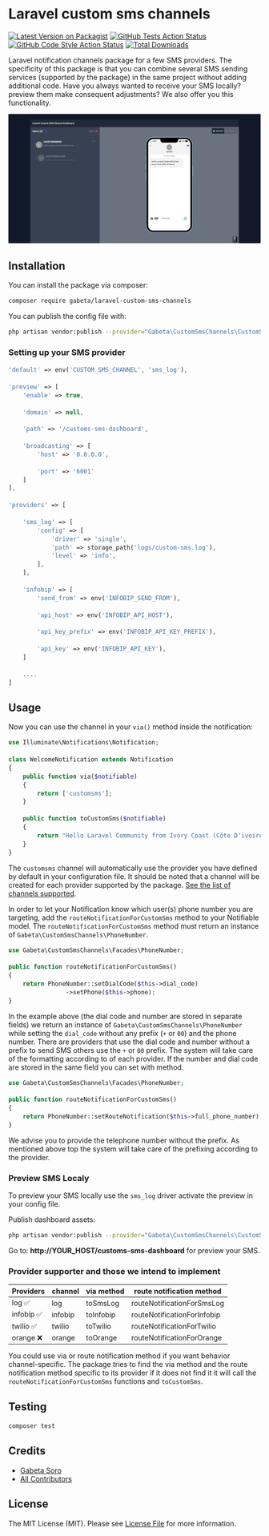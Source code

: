 # Laravel custom sms channels

[![Latest Version on Packagist](https://img.shields.io/packagist/v/gabeta/laravel-custom-sms-channels.svg?style=flat-square)](https://packagist.org/packages/gabeta/laravel-custom-sms-channels)
[![GitHub Tests Action Status](https://img.shields.io/github/workflow/status/gabeta/laravel-custom-sms-channels/run-tests?label=tests)](https://github.com/gabeta/laravel-custom-sms-channels/actions?query=workflow%3Arun-tests+branch%3Amain)
[![GitHub Code Style Action Status](https://img.shields.io/github/workflow/status/gabeta/laravel-custom-sms-channels/Check%20&%20fix%20styling?label=code%20style)](https://github.com/gabeta/laravel-custom-sms-channels/actions?query=workflow%3A"Check+%26+fix+styling"+branch%3Amain)
[![Total Downloads](https://img.shields.io/packagist/dt/gabeta/laravel-custom-sms-channels.svg?style=flat-square)](https://packagist.org/packages/gabeta/laravel-custom-sms-channels)

Laravel notification channels package for a few SMS providers.
The specificity of this package is that you can combine several 
SMS sending services (supported by the package) in the same project 
without adding additional code. Have you always wanted to receive your SMS locally? 
preview them make consequent adjustments?
We also offer you this functionality.

![Preview Dashbaord](/art/bg-ios.png "Laravel custom sms channel preview dashboard")

## Installation

You can install the package via composer:

```bash
composer require gabeta/laravel-custom-sms-channels
```

You can publish the config file with:

```bash
php artisan vendor:publish --provider="Gabeta\CustomSmsChannels\CustomSmsChannelsServiceProvider" --tag="config"
```

### Setting up your SMS provider

```php
'default' => env('CUSTOM_SMS_CHANNEL', 'sms_log'),

'preview' => [
    'enable' => true,

    'domain' => null,

    'path' => '/customs-sms-dashboard',

    'broadcasting' => [
        'host' => '0.0.0.0',

        'port' => '6001'
    ]
],

'providers' => [

    'sms_log' => [
        'config' => [
            'driver' => 'single',
            'path' => storage_path('logs/custom-sms.log'),
            'level' => 'info',
        ],
    ],

    'infobip' => [
        'send_from' => env('INFOBIP_SEND_FROM'),

        'api_host' => env('INFOBIP_API_HOST'),

        'api_key_prefix' => env('INFOBIP_API_KEY_PREFIX'),

        'api_key' => env('INFOBIP_API_KEY'),
    ]

    ....
]

```

## Usage

Now you can use the channel in your `via()` method inside the notification:

``` php
use Illuminate\Notifications\Notification;

class WelcomeNotification extends Notification
{
    public function via($notifiable)
    {
        return ['customsms'];
    }
    
    public function toCustomSms($notifiable)
    {
        return "Hello Laravel Community from Ivory Coast (Côte D'ivoire)";
    }
}
```

The `customsms` channel will automatically use the provider you have defined
by default in your configuration file. It should be noted that a channel
will be created for each provider supported by the package.
[See the list of channels supported](https://github.com/gabeta/laravel-custom-sms-channels#provider-supporter-and-those-we-intend-to-implement).

In order to let your Notification know which user(s) phone number you are targeting,
add the `routeNotificationForCustomSms` method to your Notifiable model.
The `routeNotificationForCustomSms` method must return an instance of
`Gabeta\CustomSmsChannels\PhoneNumber`.

``` php
use Gabeta\CustomSmsChannels\Facades\PhoneNumber;

public function routeNotificationForCustomSms()
{
    return PhoneNumber::setDialCode($this->dial_code)
                ->setPhone($this->phone);
}
```

In the example above (the dial code and number are stored in separate fields)
we return an instance of `Gabeta\CustomSmsChannels\PhoneNumber` while setting
the `dial_code` without any prefix (`+` or `00`) and the phone number.
There are providers that use the dial code and number without a prefix to send SMS
others use the `+` or `00` prefix. The system will take care of the formatting according to
of each provider. If the number and dial code are stored in the same field you can
set with method.

``` php
use Gabeta\CustomSmsChannels\Facades\PhoneNumber;

public function routeNotificationForCustomSms()
{
    return PhoneNumber::setRouteNotification($this->full_phone_number);
}
```

We advise you to provide the telephone number without the prefix. As mentioned above
top the system will take care of the prefixing according to the provider.

### Preview SMS Localy

To preview your SMS locally use the `sms_log` driver activate the preview
in your config file.

Publish dashboard assets:
```bash
php artisan vendor:publish --provider="Gabeta\CustomSmsChannels\CustomSmsChannelsServiceProvider" --tag="public"
```
Go to: **http://YOUR_HOST/customs-sms-dashboard** for preview your SMS.

### Provider supporter and those we intend to implement

| Providers       | channel       | via method     | route notification method           |
| -----------     | -----------   | --------       | --------                            |
| log ✅          | log           | toSmsLog       | routeNotificationForSmsLog          |
| infobip ✅      | infobip       | toInfobip      | routeNotificationForInfobip         | 
| twilio ✅       | twilio        | toTwilio       | routeNotificationForTwilio          |
| orange ❌       | orange        | toOrange       | routeNotificationForOrange          |

You could use via or route notification method if you want behavior
channel-specific. The package tries to find the via method and the route notification method
specific to its provider if it does not find it it will call the `routeNotificationForCustomSms` functions
and `toCustomSms`.

## Testing

```bash
composer test
```

## Credits

- [Gabeta Soro](https://github.com/gabeta)
- [All Contributors](../../contributors)

## License

The MIT License (MIT). Please see [License File](LICENSE.md) for more information.
